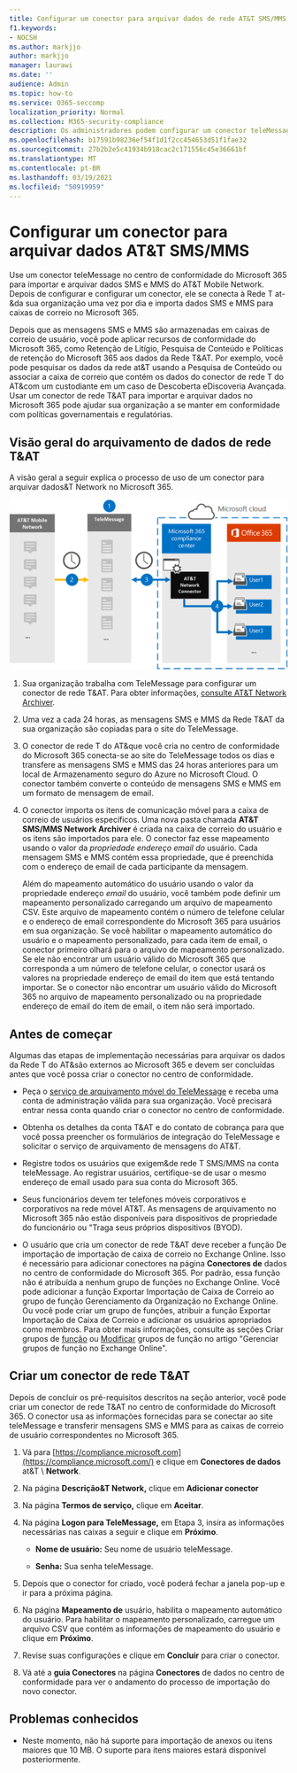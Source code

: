 ```yaml
---
title: Configurar um conector para arquivar dados de rede AT&T SMS/MMS
f1.keywords:
- NOCSH
ms.author: markjjo
author: markjjo
manager: laurawi
ms.date: ''
audience: Admin
ms.topic: how-to
ms.service: O365-seccomp
localization_priority: Normal
ms.collection: M365-security-compliance
description: Os administradores podem configurar um conector teleMessage para importar e arquivar dados SMS e MMS da rede T Mobile&AT. Isso permite que você arquive dados de fontes de dados de terceiros no Microsoft 365 para que você possa usar recursos de conformidade, como retenção legal, pesquisa de conteúdo e políticas de retenção para gerenciar os dados de terceiros da sua organização.
ms.openlocfilehash: b17591b98236ef54f1d1f2cc454653d51f1fae32
ms.sourcegitcommit: 27b2b2e5c41934b918cac2c171556c45e36661bf
ms.translationtype: MT
ms.contentlocale: pt-BR
ms.lasthandoff: 03/19/2021
ms.locfileid: "50919959"
---
```

# <a name="set-up-a-connector-to-archive-att-smsmms-data"></a>Configurar um conector para arquivar dados AT&T SMS/MMS

Use um conector teleMessage no centro de conformidade do Microsoft 365 para importar e arquivar dados SMS e MMS do AT&T Mobile Network. Depois de configurar e configurar um conector, ele se conecta à Rede T at-&da sua organização uma vez por dia e importa dados SMS e MMS para caixas de correio no Microsoft 365.

Depois que as mensagens SMS e MMS são armazenadas em caixas de correio de usuário, você pode aplicar recursos de conformidade do Microsoft 365, como Retenção de Litígio, Pesquisa de Conteúdo e Políticas de retenção do Microsoft 365 aos dados da Rede T&AT. Por exemplo, você pode pesquisar os dados da rede at&T usando a Pesquisa de Conteúdo ou associar a caixa de correio que contém os dados do conector de rede T do AT&com um custodiante em um caso de Descoberta eDiscoveria Avançada. Usar um conector de rede T&AT para importar e arquivar dados no Microsoft 365 pode ajudar sua organização a se manter em conformidade com políticas governamentais e regulatórias.

## <a name="overview-of-archiving-att-network-data"></a>Visão geral do arquivamento de dados de rede T&AT

A visão geral a seguir explica o processo de uso de um conector para arquivar dados&T Network no Microsoft 365.

![Fluxo de trabalho de arquivamento de rede ATT](../media/ATTNetworkConnectorWorkflow.png)

1. Sua organização trabalha com TeleMessage para configurar um conector de rede T&AT. Para obter informações, [consulte AT&T Network Archiver](https://www.telemessage.com/office365-activation-for-atnt-network-archiver/).

2. Uma vez a cada 24 horas, as mensagens SMS e MMS da Rede T&AT da sua organização são copiadas para o site do TeleMessage.

3. O conector de rede T do AT&que você cria no centro de conformidade do Microsoft 365 conecta-se ao site do TeleMessage todos os dias e transfere as mensagens SMS e MMS das 24 horas anteriores para um local de Armazenamento seguro do Azure no Microsoft Cloud. O conector também converte o conteúdo de mensagens SMS e MMS em um formato de mensagem de email.

4. O conector importa os itens de comunicação móvel para a caixa de correio de usuários específicos. Uma nova pasta chamada **AT&T SMS/MMS Network Archiver** é criada na caixa de correio do usuário e os itens são importados para ele. O conector faz esse mapeamento usando o valor da *propriedade endereço email do* usuário. Cada mensagem SMS e MMS contém essa propriedade, que é preenchida com o endereço de email de cada participante da mensagem.
 
   Além do mapeamento automático do usuário usando o valor da propriedade endereço *email* do usuário, você também pode definir um mapeamento personalizado carregando um arquivo de mapeamento CSV. Este arquivo de mapeamento contém o número de telefone celular e o endereço de email correspondente do Microsoft 365 para usuários em sua organização. Se você habilitar o mapeamento automático do usuário e o mapeamento personalizado, para cada item de email, o conector primeiro olhará para o arquivo de mapeamento personalizado. Se ele não encontrar um usuário válido do Microsoft 365 que corresponda a um número de telefone celular, o conector usará os valores na propriedade endereço de email do item que está tentando importar. Se o conector não encontrar um usuário válido do Microsoft 365 no arquivo de mapeamento personalizado ou na propriedade endereço de email do item de email, o item não será importado.

## <a name="before-you-begin"></a>Antes de começar

Algumas das etapas de implementação necessárias para arquivar os dados da Rede T do AT&são externos ao Microsoft 365 e devem ser concluídas antes que você possa criar o conector no centro de conformidade.

- Peça o [serviço de arquivamento móvel do TeleMessage](https://www.telemessage.com/mobile-archiver/order-mobile-archiver-for-o365/) e receba uma conta de administração válida para sua organização. Você precisará entrar nessa conta quando criar o conector no centro de conformidade.

- Obtenha os detalhes da conta T&AT e do contato de cobrança para que você possa preencher os formulários de integração do TeleMessage e solicitar o serviço de arquivamento de mensagens do AT&T.

- Registre todos os usuários que exigem&de rede T SMS/MMS na conta teleMessage. Ao registrar usuários, certifique-se de usar o mesmo endereço de email usado para sua conta do Microsoft 365.

- Seus funcionários devem ter telefones móveis corporativos e corporativos na rede móvel AT&T. As mensagens de arquivamento no Microsoft 365 não estão disponíveis para dispositivos de propriedade do funcionário ou "Traga seus próprios dispositivos (BYOD).

- O usuário que cria um conector de rede T&AT deve receber a função De importação de importação de caixa de correio no Exchange Online. Isso é necessário para adicionar conectores na página **Conectores de** dados no centro de conformidade do Microsoft 365. Por padrão, essa função não é atribuída a nenhum grupo de funções no Exchange Online. Você pode adicionar a função Exportar Importação de Caixa de Correio ao grupo de função Gerenciamento da Organização no Exchange Online. Ou você pode criar um grupo de funções, atribuir a função Exportar Importação de Caixa de Correio e adicionar os usuários apropriados como membros. Para obter mais informações, consulte as seções Criar grupos de [função](/Exchange/permissions-exo/role-groups#create-role-groups) ou [Modificar](/Exchange/permissions-exo/role-groups#modify-role-groups) grupos de função no artigo "Gerenciar grupos de função no Exchange Online".

## <a name="create-a-att-network-connector"></a>Criar um conector de rede T&AT

Depois de concluir os pré-requisitos descritos na seção anterior, você pode criar um conector de rede T&AT no centro de conformidade do Microsoft 365. O conector usa as informações fornecidas para se conectar ao site teleMessage e transferir mensagens SMS e MMS para as caixas de correio de usuário correspondentes no Microsoft 365.

1. Vá para [https://compliance.microsoft.com](https://compliance.microsoft.com/) e clique em **Conectores de dados** at&T  \  **Network**.

2. Na página **Descrição&T Network,** clique em **Adicionar conector**

3. Na página **Termos de serviço,** clique em **Aceitar**.

4. Na página **Logon para TeleMessage,** em Etapa 3, insira as informações necessárias nas caixas a seguir e clique em **Próximo**.

   - **Nome de usuário:** Seu nome de usuário teleMessage.

   - **Senha:** Sua senha teleMessage.

5. Depois que o conector for criado, você poderá fechar a janela pop-up e ir para a próxima página.

6. Na página **Mapeamento de** usuário, habilita o mapeamento automático do usuário. Para habilitar o mapeamento personalizado, carregue um arquivo CSV que contém as informações de mapeamento do usuário e clique em **Próximo**.

7. Revise suas configurações e clique em **Concluir** para criar o conector.

8. Vá até a **guia Conectores** na página **Conectores** de dados no centro de conformidade para ver o andamento do processo de importação do novo conector.

## <a name="known-issues"></a>Problemas conhecidos

- Neste momento, não há suporte para importação de anexos ou itens maiores que 10 MB. O suporte para itens maiores estará disponível posteriormente.